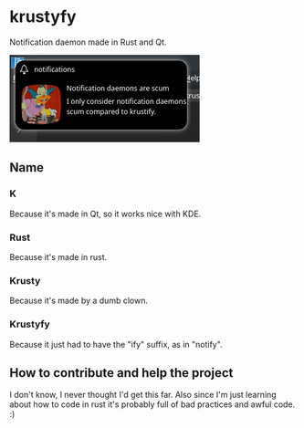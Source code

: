 # krustyfy
Notification daemon made in Rust and Qt.

![Sorry :(](https://raw.githubusercontent.com/abigaliz/krustyfy/master/krustify.png)

## Name

### K
Because it's made in Qt, so it works nice with KDE.

### Rust
Because it's made in rust.

### Krusty
Because it's made by a dumb clown.

### Krustyfy
Because it just had to have the "ify" suffix, as in "notify".

## How to contribute and help the project
I don't know, I never thought I'd get this far. Also since I'm just learning about how to code in rust it's probably full of bad practices and awful code. :)
